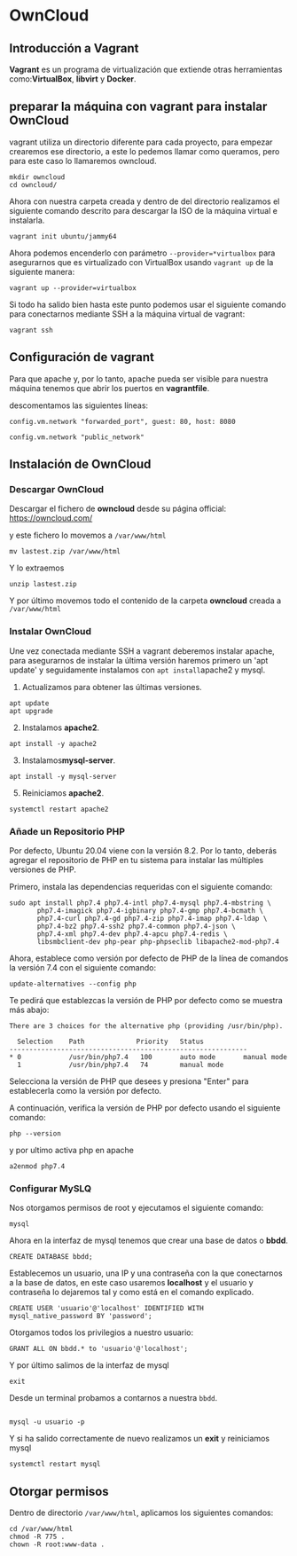 # OwnCloud

## Introducción a Vagrant

**Vagrant** es un programa de virtualización que extiende otras herramientas como:**VirtualBox**, **libvirt** y **Docker**.

## preparar la máquina con vagrant para instalar OwnCloud

vagrant utiliza un directorio diferente para cada proyecto, para empezar crearemos ese directorio, a este lo pedemos llamar como queramos, pero para este caso lo llamaremos owncloud.

```console
mkdir owncloud
cd owncloud/
```

Ahora con nuestra carpeta creada y dentro de del directorio realizamos el siguiente comando descrito para descargar la ISO de la máquina virtual e instalarla.

```console
vagrant init ubuntu/jammy64
```

Ahora podemos encenderlo con parámetro `--provider=*virtualbox` para asegurarnos que es virtualizado con VirtualBox usando `vagrant up` de la siguiente manera:

```console
vagrant up --provider=virtualbox
```

Si todo ha salido bien hasta este punto podemos usar el siguiente comando para conectarnos mediante SSH a la máquina virtual de vagrant:

```console
vagrant ssh
```
## Configuración de vagrant

Para que apache y, por lo tanto, apache pueda ser visible para nuestra máquina tenemos que abrir los puertos en **vagrantfile**.

descomentamos las siguientes líneas: 

`config.vm.network "forwarded_port", guest: 80, host: 8080`

`config.vm.network "public_network"`

## Instalación de OwnCloud

### Descargar OwnCloud

Descargar el fichero de **owncloud** desde su página official: https://owncloud.com/

y este fichero lo movemos a `/var/www/html`

```console
mv lastest.zip /var/www/html
```
Y lo extraemos

```console
unzip lastest.zip
``` 
Y por último movemos todo el contenido de la carpeta **owncloud** creada a `/var/www/html`

### Instalar OwnCloud

Une vez conectada mediante SSH a vagrant deberemos instalar apache, para asegurarnos de instalar la última versión haremos primero un 'apt update' y seguidamente instalamos con `apt install`apache2 y mysql.


1. Actualizamos para obtener las últimas versiones.
```console
apt update
apt upgrade
```

2. Instalamos **apache2**.
```console
apt install -y apache2
```

3. Instalamos**mysql-server**.
```console
apt install -y mysql-server
```


5. Reiniciamos **apache2**.
```console
systemctl restart apache2
```
### Añade un Repositorio PHP 

Por defecto, Ubuntu 20.04 viene con la versión 8.2. Por lo tanto, deberás agregar el repositorio de PHP en tu sistema para instalar las múltiples versiones de PHP.

Primero, instala las dependencias requeridas con el siguiente comando:
```console
sudo apt install php7.4 php7.4-intl php7.4-mysql php7.4-mbstring \
       php7.4-imagick php7.4-igbinary php7.4-gmp php7.4-bcmath \
       php7.4-curl php7.4-gd php7.4-zip php7.4-imap php7.4-ldap \
       php7.4-bz2 php7.4-ssh2 php7.4-common php7.4-json \
       php7.4-xml php7.4-dev php7.4-apcu php7.4-redis \
       libsmbclient-dev php-pear php-phpseclib libapache2-mod-php7.4

```

Ahora, establece como versión por defecto de PHP de la línea de comandos la versión 7.4 con el siguiente comando:

```console
update-alternatives --config php 
```

Te pedirá que establezcas la versión de PHP por defecto como se muestra más abajo:
```console
There are 3 choices for the alternative php (providing /usr/bin/php).

  Selection    Path             Priority   Status
------------------------------------------------------------
* 0            /usr/bin/php7.4   100       auto mode       manual mode
  1            /usr/bin/php7.4   74        manual mode

```

Selecciona la versión de PHP que desees y presiona "Enter" para establecerla como la versión por defecto.

A continuación, verifica la versión de PHP por defecto usando el siguiente comando:
```console
php --version
```
y por ultimo activa php en apache
```console
a2enmod php7.4
```

### Configurar MySLQ

Nos otorgamos permisos de root y ejecutamos el siguiente comando:
```console
mysql
```

Ahora en la interfaz de mysql tenemos que crear una base de datos o **bbdd**.

```console
CREATE DATABASE bbdd;
```

Establecemos un usuario, una IP y una contraseña con la que conectarnos a la base de datos, en este caso usaremos **localhost** y el usuario y contraseña lo dejaremos tal y como está en el comando explicado.

```console
CREATE USER 'usuario'@'localhost' IDENTIFIED WITH mysql_native_password BY 'password';
```

Otorgamos todos los privilegios a nuestro usuario:

```console
GRANT ALL ON bbdd.* to 'usuario'@'localhost';
```

Y por último salimos de la interfaz de mysql

```console
exit
```

Desde un terminal probamos a contarnos a nuestra `bbdd`.

```console

mysql -u usuario -p
```
Y si ha salido correctamente de nuevo realizamos un **exit** y reiniciamos mysql

```console
systemctl restart mysql
```

## Otorgar permisos
Dentro de directorio `/var/www/html`, aplicamos los siguientes comandos:

```console
cd /var/www/html
chmod -R 775 .
chown -R root:www-data .
```
